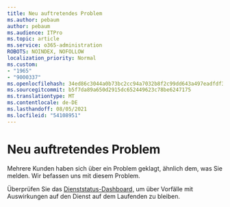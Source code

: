 ```yaml
---
title: Neu auftretendes Problem
ms.author: pebaum
author: pebaum
ms.audience: ITPro
ms.topic: article
ms.service: o365-administration
ROBOTS: NOINDEX, NOFOLLOW
localization_priority: Normal
ms.custom:
- "1965"
- "9000337"
ms.openlocfilehash: 34ed86c3044a0b73bc2cc94a7032b8f2c99dd643a497eadfdf3b26172c1200df
ms.sourcegitcommit: b5f7da89a650d2915dc652449623c78be6247175
ms.translationtype: MT
ms.contentlocale: de-DE
ms.lasthandoff: 08/05/2021
ms.locfileid: "54108951"
---
```

# <a name="emerging-issue"></a>Neu auftretendes Problem

Mehrere Kunden haben sich über ein Problem geklagt, ähnlich dem, was Sie melden. Wir befassen uns mit diesem Problem.

Überprüfen Sie das [Dienststatus-Dashboard,](https://admin.microsoft.com/adminportal/home#/servicehealth) um über Vorfälle mit Auswirkungen auf den Dienst auf dem Laufenden zu bleiben.